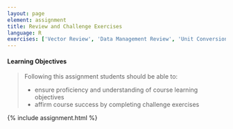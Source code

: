 ```yaml
---
layout: page
element: assignment
title: Review and Challenge Exercises
language: R
exercises: ['Vector Review', 'Data Management Review', 'Unit Conversion Challenge', 'Tree Biomass Challenge']
---
```


#### Learning Objectives

> Following this assignment students should be able to:
>
> - ensure proficiency and understanding of course learning objectives
> - affirm course success by completing challenge exercises  

{% include assignment.html %}
